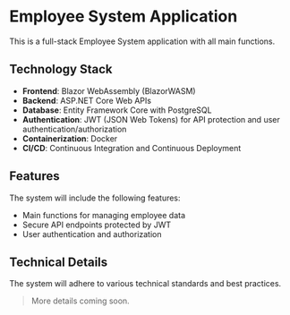 # Employee System Application

This is a full-stack Employee System application with all main functions. 

## Technology Stack
- **Frontend**: Blazor WebAssembly (BlazorWASM)
- **Backend**: ASP.NET Core Web APIs
- **Database**: Entity Framework Core with PostgreSQL
- **Authentication**: JWT (JSON Web Tokens) for API protection and user authentication/authorization
- **Containerization**: Docker
- **CI/CD**: Continuous Integration and Continuous Deployment

## Features
The system will include the following features:
- Main functions for managing employee data
- Secure API endpoints protected by JWT
- User authentication and authorization

## Technical Details
The system will adhere to various technical standards and best practices.

> More details coming soon.
